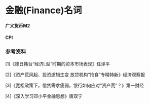 # 金融(Finance)名词

#### 广义货币M2



#### CPI





### 参考资料

[1]《德日韩台“经济L型”时期的资本市场表现》任泽平

[2]《资产荒风起、投资逻辑生变 放贷机构“抢食”专精特新》经济观察报

[3]《宽松政策下，信贷需求疲弱，银行如何应对“资产荒”？》第一财经

[4]《深入学习邓小平金融思想》唐双宁